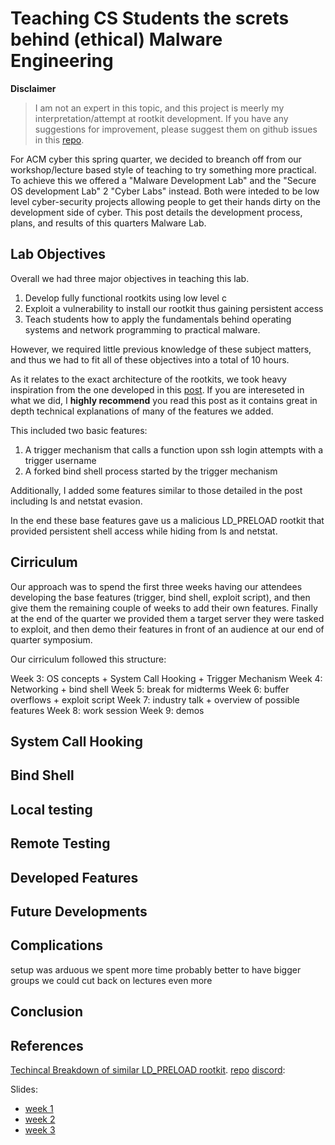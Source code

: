 # Teaching CS Students the screts behind (ethical) Malware Engineering

**Disclaimer**
> I am not an expert in this topic, and this project is meerly my interpretation/attempt at rootkit development. If you have any suggestions for improvement, please suggest them on github issues in this [repo](https://docs.google.com/presentation/d/1U2sHxWP64e9oxL_PAg-F9cti82FOHWIan8AGZFJG8Ec/edit?usp=drive_link).

For ACM cyber this spring quarter, we decided to breanch off from our workshop/lecture based style of teaching to try something more practical. To achieve this we offered a "Malware Development Lab" and the "Secure OS development Lab" 2 "Cyber Labs" instead. Both were inteded to be low level cyber-security projects allowing people to get their hands dirty on the development side of cyber. This post details the development process, plans, and results of this quarters Malware Lab. 

## Lab Objectives

Overall we had three major objectives in teaching this lab.

1. Develop fully functional rootkits using low level c
2. Exploit a vulnerability to install our rootkit thus gaining persistent access 
3. Teach students how to apply the fundamentals behind operating systems and network programming to practical malware. 

However, we required little previous knowledge of these subject matters, and thus we had to fit all of these objectives into a total of 10 hours.

As it relates to the exact architecture of the rootkits, we took heavy inspiration from the one developed in this [post](https://h0mbre.github.io/Learn-C-By-Creating-A-Rootkit/). If you are intereseted in what we did, I **highly recommend** you read this post as it contains great in depth technical explanations of many of the features we added.

This included two basic features:
1. A trigger mechanism that calls a function upon ssh login attempts with a trigger username
2. A forked bind shell process started by the trigger mechanism

Additionally, I added some features similar to those detailed in the post including ls and netstat evasion.

In the end these base features gave us a malicious LD_PRELOAD rootkit that provided persistent shell access while hiding from ls and netstat.

## Cirriculum

Our approach was to spend the first three weeks having our attendees developing the base features (trigger, bind shell, exploit script), and then give them the remaining couple of weeks to add their own features. Finally at the end of the quarter we provided them a target server they were tasked to exploit, and then demo their features in front of an audience at our end of quarter symposium.

Our cirriculum followed this structure:

Week 3: OS concepts + System Call Hooking + Trigger Mechanism
Week 4: Networking + bind shell
Week 5: break for midterms
Week 6: buffer overflows + exploit script
Week 7: industry talk + overview of possible features
Week 8: work session
Week 9: demos

## System Call Hooking

## Bind Shell

## Local testing

## Remote Testing

## Developed Features

## Future Developments

## Complications

setup was arduous
we spent more time 
probably better to have bigger groups
we could cut back on lectures even more

## Conclusion

## References

[Techincal Breakdown of similar LD_PRELOAD rootkit](https://h0mbre.github.io/Learn-C-By-Creating-A-Rootkit/).
[repo](https://github.com/RoryHemmings/cyber-rootkit-s23) 
[discord](https://discord.gg/j9dgf2q):

Slides:
* [week 1](https://docs.google.com/presentation/d/1EFRjWrZO-xo2kFhywVZy9M7Y5B-amZuXKzCrS-XNfLQ/edit?usp=drive_link)
* [week 2](https://docs.google.com/presentation/d/19CA9Lu7Mfybz7OL6jksWFF0hEyisUwTRJRgKflugenY/edit?usp=drive_link)
* [week 3](https://docs.google.com/presentation/d/1U2sHxWP64e9oxL_PAg-F9cti82FOHWIan8AGZFJG8Ec/edit?usp=drive_link)